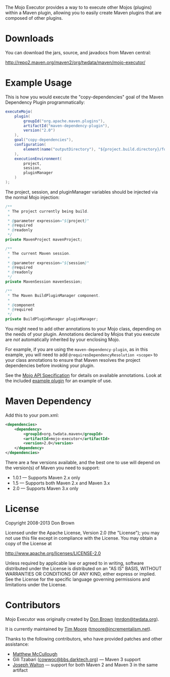 The Mojo Executor provides a way to to execute other Mojos (plugins) within a Maven plugin, allowing you to easily create Maven plugins that are composed of other plugins.

Downloads
=========

You can download the jars, source, and javadocs from Maven central:

http://repo2.maven.org/maven2/org/twdata/maven/mojo-executor/

Example Usage
=============

This is how you would execute the "copy-dependencies" goal of the Maven Dependency Plugin programmatically:

``` java
executeMojo(
    plugin(
        groupId("org.apache.maven.plugins"),
        artifactId("maven-dependency-plugin"),
        version("2.0")
    ),
    goal("copy-dependencies"),
    configuration(
        element(name("outputDirectory"), "${project.build.directory}/foo")
    ),
    executionEnvironment(
        project,
        session,
        pluginManager
    )
);
```

The project, session, and pluginManager variables should be injected via the normal Mojo injection:

``` java
/**
 * The project currently being build.
 *
 * @parameter expression="${project}"
 * @required
 * @readonly
 */
private MavenProject mavenProject;

/**
 * The current Maven session.
 *
 * @parameter expression="${session}"
 * @required
 * @readonly
 */
private MavenSession mavenSession;

/**
 * The Maven BuildPluginManager component.
 *
 * @component
 * @required
 */
private BuildPluginManager pluginManager;
```

You might need to add other annotations to your Mojo class, depending on the needs of your plugin. Annotations declared by Mojos that you execute are _not_ automatically inherited by your enclosing Mojo.

For example, if you are using the `maven-dependency-plugin`, as in this example, you will need to add `@requiresDependencyResolution <scope>` to your class annotations to ensure that Maven resolves the project dependencies before invoking your plugin.

See the [Mojo API Specification][mojo-api] for details on available annotations. Look at the included [example plugin](mojo-executor-maven-plugin/) for an example of use.

Maven Dependency
================

Add this to your pom.xml:

``` xml
<dependencies>
    <dependency>
        <groupId>org.twdata.maven</groupId>
        <artifactId>mojo-executor</artifactId>
        <version>2.0</version>
    </dependency>
</dependencies>
```

There are a few versions available, and the best one to use will depend on the version(s) of Maven you need to support:

  - 1.0.1 &mdash; Supports Maven 2.x only
  - 1.5   &mdash; Supports both Maven 2.x and Maven 3.x
  - 2.0   &mdash; Supports Maven 3.x only

License
=======

Copyright 2008-2013 Don Brown

Licensed under the Apache License, Version 2.0 (the "License"); you may not use this file except in compliance with the License. You may obtain a copy of the License at

   http://www.apache.org/licenses/LICENSE-2.0

Unless required by applicable law or agreed to in writing, software distributed under the License is distributed on an "AS IS" BASIS, WITHOUT WARRANTIES OR CONDITIONS OF ANY KIND, either express or implied. See the License for the specific language governing permissions and limitations under the License.

Contributors
============

Mojo Executor was originally created by [Don Brown][mrdon] (mrdon@twdata.org).

It is currently maintained by [Tim Moore][TimMoore] (tmoore@incrementalism.net).

Thanks to the following contributors, who have provided patches and other assistance:

-   [Matthew McCullough][matthewmccullough]
-   Gili Tzabari (cowwoc@bbs.darktech.org) &mdash; Maven 3 support
-   [Joseph Walton][josephw] &mdash; support for both Maven 2 and Maven 3 in the same artifact

[mrdon]: https://github.com/mrdon
[TimMoore]: https://github.com/TimMoore/
[matthewmccullough]: https://github.com/matthewmccullough
[josephw]: https://github.com/josephw

[mojo-api]: http://maven.apache.org/developers/mojo-api-specification.html
